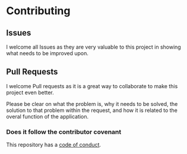# Contributing

## Issues

I welcome all Issues as they are very valuable to this project in showing what needs to be improved upon.

 
## Pull Requests

I welcome Pull requests as it is a great way to collaborate to make this project even better. 

Please be clear on what the problem is, why it needs to be solved, the solution to that problem within the request, and how it is related to the 
overal function of the application.


### Does it follow the contributor covenant

This repository has a [code of conduct](CODE_OF_CONDUCT.md).
